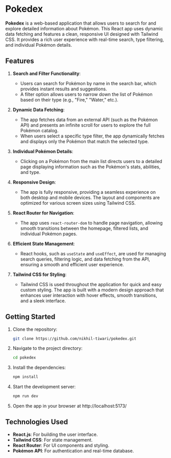 # Pokedex

**Pokedex** is a web-based application that allows users to search for and explore detailed information about Pokémon. This React app uses dynamic data fetching and features a clean, responsive UI designed with Tailwind CSS. It provides a rich user experience with real-time search, type filtering, and individual Pokémon details.

## Features

1. **Search and Filter Functionality**:
   - Users can search for Pokémon by name in the search bar, which provides instant results and suggestions.
   - A filter option allows users to narrow down the list of Pokémon based on their type (e.g., "Fire," "Water," etc.).

2. **Dynamic Data Fetching**:
   - The app fetches data from an external API (such as the Pokémon API) and presents an infinite scroll for users to explore the full Pokémon catalog.
   - When users select a specific type filter, the app dynamically fetches and displays only the Pokémon that match the selected type.

3. **Individual Pokémon Details**:
   - Clicking on a Pokémon from the main list directs users to a detailed page displaying information such as the Pokémon's stats, abilities, and type.

4. **Responsive Design**:
   - The app is fully responsive, providing a seamless experience on both desktop and mobile devices. The layout and components are optimized for various screen sizes using Tailwind CSS.

5. **React Router for Navigation**:
   - The app uses `react-router-dom` to handle page navigation, allowing smooth transitions between the homepage, filtered lists, and individual Pokémon pages.

6. **Efficient State Management**:
   - React hooks, such as `useState` and `useEffect`, are used for managing search queries, filtering logic, and data fetching from the API, ensuring a smooth and efficient user experience.

7. **Tailwind CSS for Styling**:
   - Tailwind CSS is used throughout the application for quick and easy custom styling. The app is built with a modern design approach that enhances user interaction with hover effects, smooth transitions, and a sleek interface.

## Getting Started

1. Clone the repository:

    ```bash
    git clone https://github.com/nikhil-tiwari/pokedex.git
    ```

2. Navigate to the project directory:

    ```bash
    cd pokedex
    ```

3. Install the dependencies:

    ```bash
    npm install
    ```

4. Start the development server:

    ```bash
    npm run dev
    ```

5. Open the app in your browser at http://localhost:5173/

## Technologies Used

- **React.js**: For building the user interface.
- **Tailwind CSS**: For state management.
- **React Router**: For UI components and styling.
- **Pokémon API**: For authentication and real-time database.